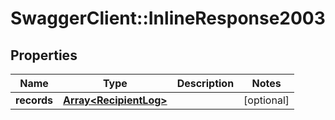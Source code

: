 # SwaggerClient::InlineResponse2003

## Properties
Name | Type | Description | Notes
------------ | ------------- | ------------- | -------------
**records** | [**Array&lt;RecipientLog&gt;**](RecipientLog.md) |  | [optional] 


